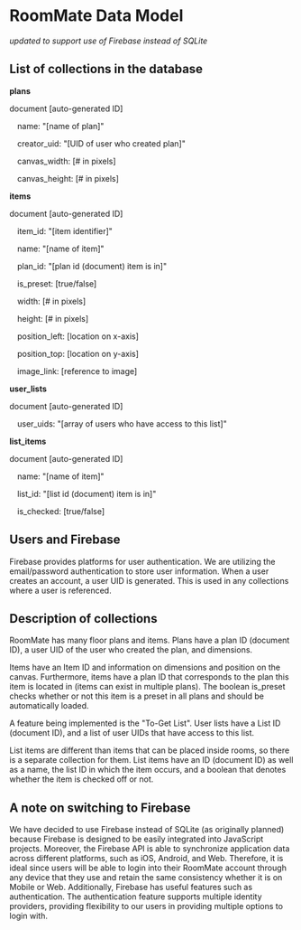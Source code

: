 # RoomMate Data Model

_updated to support use of Firebase instead of SQLite_

## List of collections in the database
__plans__

document [auto-generated ID]

&emsp;name: "[name of plan]"

&emsp;creator_uid: "[UID of user who created plan]"

&emsp;canvas_width: [# in pixels]

&emsp;canvas_height: [# in pixels]

__items__

document [auto-generated ID]

&emsp;item_id: "[item identifier]"

&emsp;name: "[name of item]"

&emsp;plan_id: "[plan id (document) item is in]"

&emsp;is_preset: [true/false]

&emsp;width: [# in pixels]

&emsp;height: [# in pixels]

&emsp;position_left: [location on x-axis]

&emsp;position_top: [location on y-axis]

&emsp;image_link: [reference to image]

__user_lists__

document [auto-generated ID]

&emsp;user_uids: "[array of users who have access to this list]"

__list_items__

document [auto-generated ID]

&emsp;name: "[name of item]"

&emsp;list_id: "[list id (document) item is in]"

&emsp;is_checked: [true/false]

## Users and Firebase
Firebase provides platforms for user authentication. We are utilizing the email/password authentication to store user information. When a user creates an account, a user UID is generated. This is used in any collections where a user is referenced.

## Description of collections
RoomMate has many floor plans and items. Plans have a plan ID (document ID), a user UID of the user who created the plan, and dimensions. 

Items have an Item ID and information on dimensions and position on the canvas. Furthermore, items have a plan ID that corresponds to the plan this item is located in (items can exist in multiple plans). The boolean is_preset checks whether or not this item is a preset in all plans and should be automatically loaded.

A feature being implemented is the "To-Get List". User lists have a List ID (document ID), and a list of user UIDs that have access to this list.

List items are different than items that can be placed inside rooms, so there is a separate collection for them. List items have an ID (document ID) as well as a name, the list ID in which the item occurs, and a boolean that denotes whether the item is checked off or not.

## A note on switching to Firebase
We have decided to use Firebase instead of SQLite (as originally planned) because Firebase is designed to be easily integrated into JavaScript projects.
Moreover, the Firebase API is able to synchronize application data across different platforms, such as iOS, Android, and Web.
Therefore, it is ideal since users will be able to login into their RoomMate account through any device that they use and retain the same consistency whether it is on Mobile or Web.
Additionally, Firebase has useful features such as authentication.
The authentication feature supports multiple identity providers, providing flexibility to our users in providing multiple options to login with.
